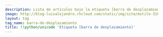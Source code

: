 ```yaml
---
description: Lista de artículos bajo la etiqueta [barra de desplazamiento]
image: http://blog-luisalejandro.rhcloud.com/static/img/site/mstile-310x310.png
layout: tag
tag_name: barra-de-desplazamiento
title: !!python/unicode 'Etiqueta [barra de desplazamiento]'
---
```

